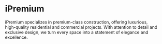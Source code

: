 # iPremium
iPremium specializes in premium-class construction, offering luxurious, high-quality residential and commercial projects. With attention to detail and exclusive design, we turn every space into a statement of elegance and excellence.
